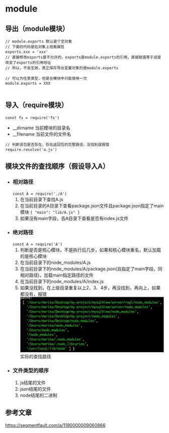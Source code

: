 # module

## 导出（module模块）
```
// module.exports 默认是个空对象
// 下面的代码是在对象上挂载属性
exports.xxx = 'xxx'
// 直接修改exports是不允许的，exports是module.exports的引用，直接赋值等于说是改变了exports的引用地址
// 所以，不会生效，真正保存导出变量对象的是module.exports

// 可以为任意类型，但是在模块中只能使用一次
module.exports = XXX


```

## 导入（require模块）
```
const fs = require('fs')
```
- __dirname
  当前模块的目录名
- __filename
  当前文件的文件名
 ```
 // 判断该包是否存在，存在返回包的完整路径，没找到就报错
 require.resolve('a.js')
 ```

## 模块文件的查找顺序（假设导入A）
- ### 相对路径
  `const A = require('./A')`
  1. 在当前目录下查找A.js
  2. 在当前目录的A目录下查看package.json文件且package.json指定了main模块
     `{ "main": "lib/A.js" }`
  3. 如果没有main字段，去A目录下查看是否有index.js文件
- ### 绝对路径
  `const A = require('A')`
  1. 判断是否是核心模块，不是执行后几步，如果和核心模块重名，默认加载的是核心模块
  2. 在当前目录下的node_modules/A.js
  3. 在当前目录下的node_modules/A/package.json(且指定了main字段，同相对路径)，加载main指定路径的文件
  4. 在当前目录下的node_modules/A/index.js
  5. 如果没找到，在上级目录重复以上2、3、4步，再没找到，再向上，如果都没有，报错
  ![](./images/module.path.png)
  实际的查找路径
- ### 文件类型的顺序
  1. js结尾的文件
  2. json结尾的文件
  3. node结尾的二进制

 ## 参考文章
 https://segmentfault.com/a/1190000009060866
